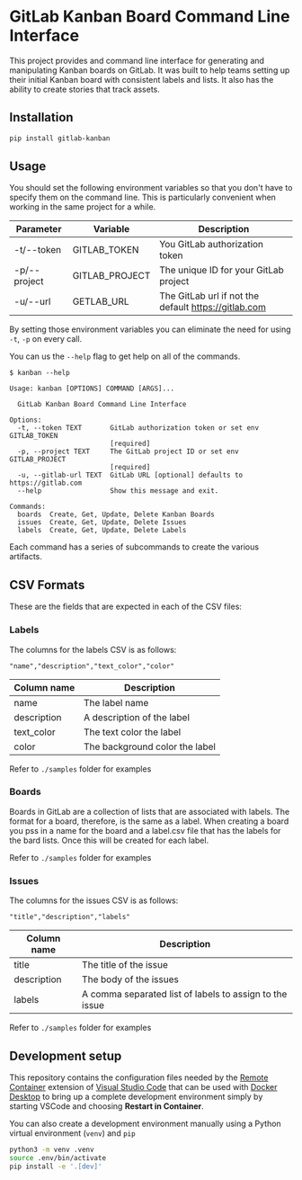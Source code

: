 # GitLab Kanban Board Command Line Interface

This project provides and command line interface for generating and manipulating Kanban boards on GitLab. It was built to help teams setting up their initial Kanban board with consistent labels and lists. It also has the ability to create stories that track assets.

## Installation

```bash
pip install gitlab-kanban
```

## Usage

You should set the following environment variables so that you don't have to specify them on the command line. This is particularly convenient when working in the same project for a while.


| Parameter| Variable | Description |
|-------|----------|-------------|
| -t/--token | GITLAB_TOKEN | You GitLab authorization token |
| -p/--project | GITLAB_PROJECT | The unique ID for your GitLab project |
| -u/--url | GETLAB_URL | The GitLab url if not the default https://gitlab.com |

By setting those environment variables you can eliminate the need for using `-t`, `-p` on every call.

You can us the `--help` flag to get help on all of the commands.

```text
$ kanban --help

Usage: kanban [OPTIONS] COMMAND [ARGS]...

  GitLab Kanban Board Command Line Interface

Options:
  -t, --token TEXT       GitLab authorization token or set env GITLAB_TOKEN
                         [required]
  -p, --project TEXT     The GitLab project ID or set env GITLAB_PROJECT
                         [required]
  -u, --gitlab-url TEXT  GitLab URL [optional] defaults to https://gitlab.com
  --help                 Show this message and exit.

Commands:
  boards  Create, Get, Update, Delete Kanban Boards
  issues  Create, Get, Update, Delete Issues
  labels  Create, Get, Update, Delete Labels
```

Each command has a series of subcommands to create the various artifacts.

## CSV Formats

These are the fields that are expected in each of the CSV files:

### Labels

The columns for the labels CSV is as follows:

```
"name","description","text_color","color"
```

| Column name | Description |
|-------------|-------------|
| name        | The label name |
| description | A description of the label |
| text_color  | The text color the label |
| color       | The background color the label |

Refer to `./samples` folder for examples

### Boards

Boards in GitLab are a collection of lists that are associated with labels. The format for a board, therefore, is the same as a label. When creating a board you pss in a name for the board and a label.csv file that has the labels for the bard lists. Once this will be created for each label.

Refer to `./samples` folder for examples

### Issues

The columns for the issues CSV is as follows:

```
"title","description","labels"
```

| Column name | Description |
|-------------|-------------|
| title       | The title of the issue |
| description | The body of the issues |
| labels      | A comma separated list of labels to assign to the issue |

Refer to `./samples` folder for examples

## Development setup

This repository contains the configuration files needed by the [Remote Container](https://marketplace.visualstudio.com/items?itemName=ms-vscode-remote.remote-containers) extension of [Visual Studio Code](https://code.visualstudio.com/) that can be used with [Docker Desktop](https://www.docker.com/products/docker-desktop) to bring up a complete development environment simply by starting VSCode and choosing **Restart in Container**.  

You can also create a development environment manually using a Python virtual environment (`venv`) and `pip` 

```bash
python3 -m venv .venv
source .env/bin/activate
pip install -e '.[dev]'
```

